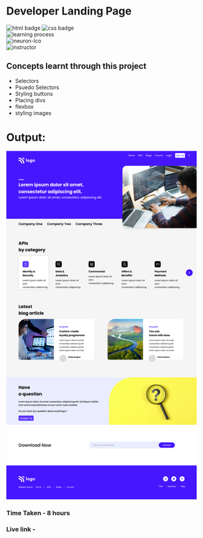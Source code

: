 # Developer Landing Page
![html badge](https://img.shields.io/badge/Html-tomato) ![css badge](https://img.shields.io/badge/CSS-blue
)  
![learning process](https://img.shields.io/badge/Project%20Based%20Learning-darkviolet
)  
![ineuron-lco](https://img.shields.io/badge/iNeuron-lco-green
)  
![instructor](https://img.shields.io/badge/Hitesh_Choudary-Full%20Stack%20Javascript%20Course-orange
)


## Concepts learnt through this project
- Selectors
- Psuedo Selectors
- Styling buttons
- Placing divs
- flexbox
- styling images
# Output:
![output img](./screenshot/image.png)  

### Time Taken - 8 hours
### Live link -